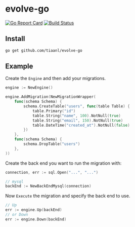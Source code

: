 # evolve-go

[![Go Report Card](https://goreportcard.com/badge/github.com/tiaanl/evolve-go)](https://goreportcard.com/report/github.com/tiaanl/evolve-go)
[![Build Status](https://travis-ci.org/tiaanl/evolve-go.svg?branch=master)](https://travis-ci.org/tiaanl/evolve-go)

## Install

```bash
go get github.com/tiaanl/evolve-go
```

## Example

Create the `Engine` and then add your migrations.

```go
engine := NewEngine()

engine.AddMigration(NewMigrationWrapper(
    func(schema Schema) {
        schema.CreateTable("users", func(table Table) {
            table.Primary("id")
            table.String("name", 100).NotNull(true)
            table.String("email", 150).NotNull(true)
            table.DateTime("created_at").NotNull(false)
        })
    },
    func(schema Schema) {
        schema.DropTable("users")
    },
))
```

Create the back end you want to run the migration with:

```go
connection, err := sql.Open("...", "...")

// mysql
backEnd := NewBackEndMysql(connection)
```

Now `Execute` the migration and specify the back end to use.

```go
// Up
err := engine.Up(backEnd)
// or Down
err := engine.Down(backEnd)
```

